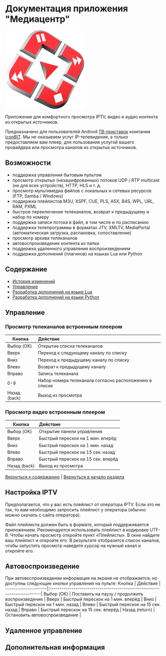 # Документация приложения "Медиацентр"

![Логотип](images/icon.png)

Приложение для комфортного просмотра IPTV, видео и аудио контента из открытых источников.

Предназначено для пользователей Android [ТВ-приставок](http://www.iconbit.ru/products/players/) компании [iconBIT](http://www.iconbit.ru/). Мы не оказываем услуг IP-телевидения, а только предоставляем вам плеер, для пользования услугой вашего провайдера или просмотра каналов из открытых источников.

## Возможности

- поддержка управления бытовым пультом
- просмотр открытых (незашифрованных) потоков UDP / RTP multicast (не для всех устройств), HTTP, HLS и т. д.
- просмотр мультимедиа файлов с локальных и сетевых ресурсов (FTP, Samba / Windows)
- поддержка плейлистов M3U, XSPF, CUE, PLS, ASX, B4S, WPL, URL, RAM, PXML
- быстрое переключение телеканалов, возврат к предыдущему и набор по номеру
- поддержка записи потока в файл, в том числе и по расписанию
- поддержка телепрограммы в форматах JTV, XMLTV, MediaPortal (автоматическая загрузка, распаковка, сопоставление)
- просмотр архива телеканалов
- автовоспроизведение контента из папки
- поддержка удаленного управления воспроизведением
- поддержка дополнений (плагинов) на языках Lua или Python

## Содержание

- [История изменений](Changelog.md)
- [Управление](#управление)
- [Разработка дополнений на языке Lua](lua/README.md)
- [Разработка дополнений на языке Python](python/README.md)

## Управление

### Просмотр телеканалов встроенным плеером

Кнопка               |  Действие                                                                |
---------------------|:-------------------------------------------------------------------------|
Выбор (OK)           | Открытие списка телеканалов                                              |
Вверх                | Переход к следующему каналу по списку                                    |
Вниз                 | Переход к предыдущему каналу по списку                                   |
Влево                | Возврат к предыдущему каналу                                             |
Вправо               | Запись телеканала                                                        |
0-9                  | Набор номера телеканала согласно расположению в списке                   |
Назад (back)         | Выход из просмотра                                                       |

### Просмотр видео встроенным плеером

Кнопка               |  Действие                                                                |
---------------------|:-------------------------------------------------------------------------|
Выбор (OK)           | Открытие панели управления                                               |
Вверх                | Быстрый перескок на 1 мин. вперёд                                        |
Вниз                 | Быстрый перескок на 1 мин. назад                                         |
Влево                | Быстрый перескок на 15 сек. назад                                        |
Вправо               | Быстрый перескок на 15 сек. вперёд                                       |
Назад (back)         | Выход из просмотра                                                       |

[Вернуться к содержанию](#содержание) | [Вернуться в начало раздела](#управление)

## Настройка IPTV

Предполагается, что у вас есть плейлист от оператора IPTV. Если это не так, то вам необходимо запросить плейлист у оператора (обычно можно скачать с сайта оператора).

Файл плейлиста должен быть в формате, который поддерживается приложением. Рекомендуется использовать плейлист в кодировке UTF-8.
Чтобы начать просмотр откройте пункт «Плейлисты». В окне найдите ваш плейлист и откройте его. В результате отобразится список каналов, чтобы запустить просмотр наведите курсор на нужный канал и откройте его.

## Автовоспроизведение

При автовоспроизведении информация на экране не отображается, но доступны следующие кнопки управления на пульте:
Кнопка               |  Действие                                                                |
---------------------|:-------------------------------------------------------------------------|
Выбор (OK)           | Поставить на паузу / продолжить воспроизведение                          |
Вверх                | Быстрый перескок на 1 мин. вперёд                                        |
Вниз                 | Быстрый перескок на 1 мин. назад                                         |
Влево                | Быстрый перескок на 15 сек. назад                                        |
Вправо               | Быстрый перескок на 15 сек. вперёд                                       |
Назад (return)       | Остановить автовоспроизведение                                           |

## Удаленное управление

## Дополнительная информация

